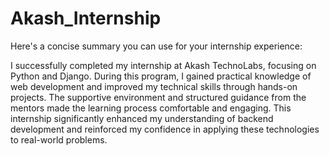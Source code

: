 # Akash_Internship
Here's a concise summary you can use for your internship experience:

I successfully completed my internship at Akash TechnoLabs, focusing on Python and Django. During this program, I gained practical knowledge of web development and improved my technical skills through hands-on projects. The supportive environment and structured guidance from the mentors made the learning process comfortable and engaging. This internship significantly enhanced my understanding of backend development and reinforced my confidence in applying these technologies to real-world problems.
